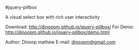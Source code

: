 #jquery-pillbox


A visual select box with rich user interactivity 


Download: http://dinoopm.github.io/jquery-pillbox/
For Demo: http://dinoopm.github.io/jquery-pillbox/demo.html


Author: Dinoop mathew
E-mail: dinoopm@gmail.com
